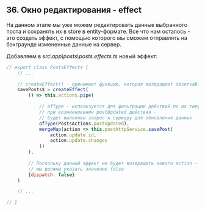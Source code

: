 ## 36. Окно редактирования - effect

На данном этапе мы уже можем редактировать данные выбранного поста и сохранять их в store в entity-формате. Все что нам осталось - это создать эффект, с помощью которого мы сможем отправлять на бэкграунде измененные данные на сервер. 

Добавляем в *src\app\posts\posts.effects.ts* новый эффект:
```js
// export class PostsEffects {
	// ...

	// createEffect() - принимает функцию, которая возвращает observable
	savePosts$ = createEffect(
		() => this.action$.pipe(

			// ofType - используется для фильтрации действий по их типу -
			// при возникновении postUpdated действия -
			// будет выполнен запрос к серверу для обновления данных
			ofType(PostsActions.postUpdated),
			mergeMap(action => this.postHttpService.savePost(
				action.update.id,
				action.update.changes
			))
		),
		
		// Поскольку данный эффект не будет возвращать нового action - 
		// мы должны указать значение false
		{dispatch: false}
	)

	// ...

// }
```